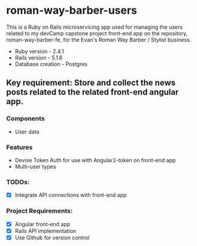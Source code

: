 # roman-way-barber-users

This is a Ruby on Rails microservicing app used for managing the users related to my devCamp capstone project front-end app on the repository, roman-way-barber-fe, for the Evan's Roman Way Barber / Stylist business.

* Ruby version - 2.4.1
* Rails version - 5.1.6
* Database creation - Postgres


## Key requirement: Store and collect the news posts related to the related front-end angular app.

### Components
- User data

### Features
- Devise Token Auth for use with Angular2-token on front-end app
- Multi-user types

### TODOs:
- [x] Integrate API connections with front-end app

### Project Requirements:
- [x] Angular front-end app
- [x] Rails API implementation
- [x] Use Github for version control